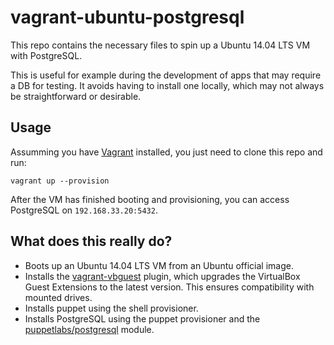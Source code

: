 # vagrant-ubuntu-postgresql

This repo contains the necessary files to spin up a Ubuntu 14.04 LTS VM with PostgreSQL.

This is useful for example during the development of apps that may require a DB for testing. It avoids having to install one locally, which may not always be straightforward or desirable.


## Usage

Assumming you have [Vagrant](https://www.vagrantup.com/) installed, you just need to clone this repo and run:

`vagrant up --provision`

After the VM has finished booting and provisioning, you can access PostgreSQL on `192.168.33.20:5432`.


## What does this really do?

* Boots up an Ubuntu 14.04 LTS VM from an Ubuntu official image.
* Installs the [vagrant-vbguest](https://github.com/dotless-de/vagrant-vbguest) plugin, which upgrades the VirtualBox Guest Extensions to the latest version. This ensures compatibility with mounted drives.
* Installs puppet using the shell provisioner.
* Installs PostgreSQL using the puppet provisioner and the [puppetlabs/postgresql](https://forge.puppet.com/puppetlabs/postgresql) module.
